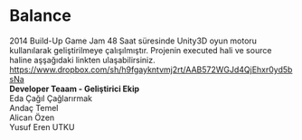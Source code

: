 Balance
=======
2014 Build-Up Game Jam
48 Saat süresinde Unity3D oyun motoru kullanılarak geliştirilmeye çalışılmıştır. Projenin executed hali ve source haline aşşağıdaki linkten ulaşabilirsiniz.
<url>https://www.dropbox.com/sh/h9fgaykntvmj2rt/AAB572WGJd4QjEhxr0yd5bsNa</url><br>
**Developer Teaam - Geliştirici Ekip** <br>
Eda Çağıl Çağlarırmak <br>
Andaç Temel <br>
Alican Özen <br>
Yusuf Eren UTKU <br>
 
